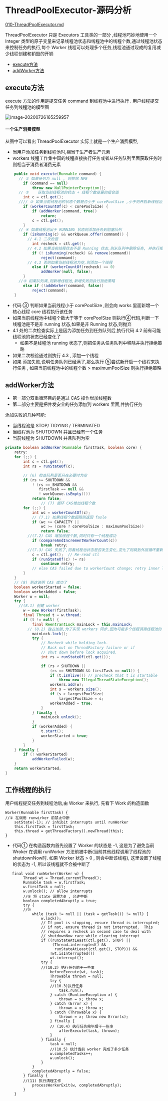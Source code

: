 # ThreadPoolExecutor-源码分析

 [010-ThreadPoolExecutor.md](010-ThreadPoolExecutor.md) 

ThreadPoolExecutor 只是 Executors 工具类的一部分 ,线程池巧妙地使用一个 Integer 类型的原子变量来记录线程池状态和线程池中的线程个数,通过线程池状态来控制任务的执行,每个 Worker 线程可以处理多个任务,线程池通过现成的复用减少线程创建和销毁的开销

- [execute方法](#execute方法)
- [addWorker方法](#addWorker方法)

## execute方法

execute 方法的作用是提交任务 command 到线程池中进行执行 . 用户线程提交任务到线程池的模型图

![image-20200726165259957](../../../assets/image-20200726165259957.png)

#### 一个生产消费模型

从图中可以看出 ThreadPoolExecutor 实际上就是一个生产消费模型,

- 当用户添加任务到线程池时,相当于生产者生产元素
- workers 线程工作集中国的线程直接执行任务或者从任务队列里面获取任务时则相当于消费者消费元素

```java
    public void execute(Runnable command) {
      // ① 如果任务为 null , 则排除 NPE
        if (command == null)
            throw new NullPointerException();
      // ②    获取当前线程池的状态 + 线程个数变量的组合值
        int c = ctl.get();
      //// ③ 如果当前线程池的状态个数是否小于 corePoolSize ,小于则开启新线程运行
        if (workerCountOf(c) < corePoolSize) {
            if (addWorker(command, true))
                return;
            c = ctl.get();
        }
      // ④ 如果线程池出于 RUNNING 状态则添加任务到阻塞队列
        if (isRunning(c) && workQueue.offer(command)) {
          // 4.1 二次检查
            int recheck = ctl.get();
          // 4.2 如果当前线程状态不是 Running 状态,则从队列中删除任务, 并执行拒绝策略
            if (! isRunning(recheck) && remove(command))
                reject(command);
          // 4.3 否则如果当前线程池为空,则添加一个线程
            else if (workerCountOf(recheck) == 0)
                addWorker(null, false);
        }
      //⑤ 如果队列满,则新增线程池,新增失败则执行拒绝策略
        else if (!addWorker(command, false))
            reject(command);
    }
```

- 代码 ③ 判断如果当前线程小于 corePoolSize ,则会向 works 里面新增一个核心线程 core 线程执行该任务
- 如果当前线程池中线程个数大于等于 corePoolSize 则执行④代码,判断一下线程池是不是非 running 状态,如果是非 Running 状态,则抛弃
- 4.1 处的二次检查实际上是因为添加任务到任务队列后,执行代码 4.2 前有可能线程池的状态已经变化了
  - 如果不是线程池 running 状态了,则把任务从任务队列中移除并执行拒绝策略
- 如果二次校验通过则执行 4.3 , 添加一个线程
- 如果 添加失败,说明任务队列已经满了,那么执行 ⑤尝试新开启一个线程来执行任务 , 如果当前线程池中的线程个数 > maximumPoolSize 则执行拒绝策略

## addWorker方法

- 第一部分双重循环目的是通过 CAS 操作增加线程数
- 第二部分主要是把并发安全的任务添加到 workers 里面,并执行任务

添加失败的几种可能:

- 当线程池是 STOP/ TIDYING / TERMINATED
- 当线程池为 SHUTDOWN 并且已经有一个任务
- 当前线程为 SHUTDOWN 并且队列为空

```JAVA
private boolean addWorker(Runnable firstTask, boolean core) {
    retry:
    for (;;) {
        int c = ctl.get();
        int rs = runStateOf(c);

        // (6) 检查队列是否只在必要时为空
        if (rs >= SHUTDOWN &&
            ! (rs == SHUTDOWN &&
               firstTask == null &&
               ! workQueue.isEmpty()))
            return false;
				// (7) 循环 CAS增加线程个数	
        for (;;) {
            int wc = workerCountOf(c);
          	// (7.1) 如果线程个数超限则返回 fasle
            if (wc >= CAPACITY ||
                wc >= (core ? corePoolSize : maximumPoolSize))
                return false;
          //(7.2) CAS 增加线程个数,同时只有一个线程成功
            if (compareAndIncrementWorkerCount(c))
                break retry;
          //(7.3) CAS 失败了,则看线程池状态是否发生变化,变化了则跳到外层循环重新尝试偶去线程,状态,否则内循环重新 CAS
            c = ctl.get();  // Re-read ctl
            if (runStateOf(c) != rs)
                continue retry;
            // else CAS failed due to workerCount change; retry inner loop
        }
    }
	// (8) 到这说明 CAS 成功了
    boolean workerStarted = false;
    boolean workerAdded = false;
    Worker w = null;
    try {
      //(8.1) 创建 worker
        w = new Worker(firstTask);
        final Thread t = w.thread;
        if (t != null) {
            final ReentrantLock mainLock = this.mainLock;
          // (8.2) 独占加锁,为了实现 workers 同步,因为可能多个线程调用线程池的 execute方法
            mainLock.lock();
            try {
                // Recheck while holding lock.
                // Back out on ThreadFactory failure or if
                // shut down before lock acquired.
                int rs = runStateOf(ctl.get());

                if (rs < SHUTDOWN ||
                    (rs == SHUTDOWN && firstTask == null)) {
                    if (t.isAlive()) // precheck that t is startable
                        throw new IllegalThreadStateException();
                    workers.add(w);
                    int s = workers.size();
                    if (s > largestPoolSize)
                        largestPoolSize = s;
                    workerAdded = true;
                }
            } finally {
                mainLock.unlock();
            }
            if (workerAdded) {
                t.start();
                workerStarted = true;
            }
        }
    } finally {
        if (! workerStarted)
            addWorkerFailed(w);
    }
    return workerStarted;
}
```

## 工作线程的执行

用户线程提交任务到线程池后,由 Worker 来执行, 先看下 Work 的构造函数

```
Worker(Runnable firstTask) {
//① 在调用 runwirker 前禁止中断
    setState(-1); // inhibit interrupts until runWorker
    this.firstTask = firstTask;
    this.thread = getThreadFactory().newThread(this);
}
```

- 代码① 在构造函数内首先设置了 Worker 的状态是 -1, 这是为了避免当前 Wroker 在调用 runWorker 方法前被中断(当前其他线程调用了线程池的 shutdownNow时. 如果 Worker 状态 >  0 , 则会中断该线程), 这里设置了线程的状态为 -1, 所以该线程就不会被中断了



````
   final void runWorker(Worker w) {
        Thread wt = Thread.currentThread();
        Runnable task = w.firstTask;
        w.firstTask = null;
        w.unlock(); // allow interrupts
        //⑨ 将 state 设置为0 , 允许中断
        boolean completedAbruptly = true;
        try {
        //⑩ 
            while (task != null || (task = getTask()) != null) {
                w.lock();
                // If pool is stopping, ensure thread is interrupted;
                // if not, ensure thread is not interrupted.  This
                // requires a recheck in second case to deal with
                // shutdownNow race while clearing interrupt
                if ((runStateAtLeast(ctl.get(), STOP) ||
                     (Thread.interrupted() &&
                      runStateAtLeast(ctl.get(), STOP))) &&
                    !wt.isInterrupted())
                    wt.interrupt();
                try {
                //(10.2) 执行任务前干一些事
                    beforeExecute(wt, task);
                    Throwable thrown = null;
                    try {
                    //(10.3)执行任务
                        task.run();
                    } catch (RuntimeException x) {
                        thrown = x; throw x;
                    } catch (Error x) {
                        thrown = x; throw x;
                    } catch (Throwable x) {
                        thrown = x; throw new Error(x);
                    } finally {
                    // (10.4) 执行任务完毕后干一些事
                        afterExecute(task, thrown);
                    }
                } finally {
                    task = null;
                    //(10.5) 统计当前 worker 完成了多少任务
                    w.completedTasks++;
                    w.unlock();
                }
            }
            completedAbruptly = false;
        } finally {
        //(11) 执行清理工作
            processWorkerExit(w, completedAbruptly);
        }
    }
````

